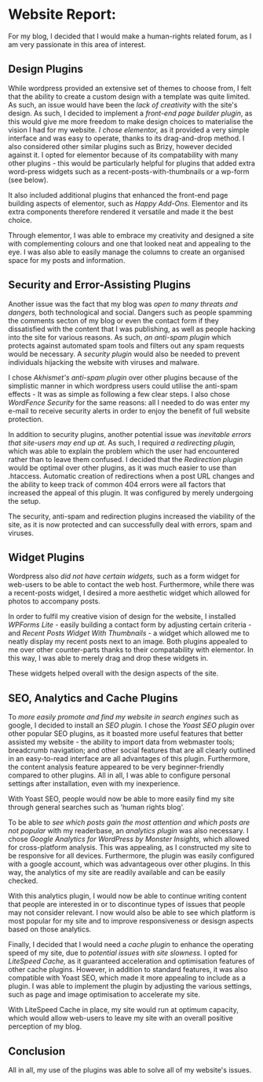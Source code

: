 # Website Report:

For my blog, I decided that I would make a human-rights related forum, as I am very passionate in this area of interest. 

## Design Plugins

While wordpress provided an extensive set of themes to choose from, I felt that the ability to create a custom design with a template was quite limited. As such, an issue would have been the *lack of creativity* with the site's design. 
As such, I decided to implement a *front-end page builder plugin*, as this would give me more freedom to make design choices to materialise the vision I had for my website. 
*I chose elementor,* as it provided a very simple interface and was easy to operate, thanks to its drag-and-drop method. I also considered other similar plugins such as Brizy, however decided against it. I opted for elementor because of its compatability with many other plugins - this would be particularly helpful for plugins that added extra word-press widgets such as a recent-posts-with-thumbnails or a wp-form (see below).

It also included additional plugins that enhanced the front-end page building aspects of elementor, such as *Happy Add-Ons.* Elementor and its extra components therefore rendered it versatile and made it the best choice.

Through elementor, I was able to embrace my creativity and designed a site with complementing colours and one that looked neat and appealing to the eye. I was also able to easily manage the columns to create an organised space for my posts and information.

## Security and Error-Assisting Plugins

Another issue was the fact that my blog was *open to many threats and dangers,* both technological and social. Dangers such as people spamming the comments secton of my blog or even the contact form if they dissatisfied with the content that I was publishing, as well as people hacking into the site for various reasons. As such, *an anti-spam plugin* which protects against automated spam tools and filters out any spam requests would be necessary. A *security plugin* would also be needed to prevent individuals hijacking the website with viruses and malware. 

I chose *Akhismet's anti-spam plugin* over other plugins because of the simplistic manner in which wordpress users could utilise the anti-spam effects - It was as simple as following a few clear steps.
I also chose *WordFence Security* for the same reasons: all I needed to do was enter my e-mail to receive security alerts in order to enjoy the benefit of full website protection.

In addition to security plugins, another potential issue was *inevitable errors that site-users may end up at.* As such, I required *a redirecting plugin,* which was able to explain the problem which the user had encountered rather than to leave them confused. 
I decided that the *Redirection plugin* would be optimal over other plugins, as it was much easier to use than .htaccess. Automatic creation of redirections when a post URL changes and the ability to keep track of common 404 errors were all factors that increased the appeal of this plugin. It was configured by merely undergoing the setup.

The security, anti-spam and redirection plugins increased the viability of the site, as it is now protected and can successfully deal with errors, spam and viruses.

## Widget Plugins

Wordpress also *did not have certain widgets,* such as a form widget for web-users to be able to contact the web host. Furthermore, while there was a recent-posts widget, I desired a more aesthetic widget which allowed for photos to accompany posts.

In order to fulfil my creative vision of design for the website, I installed *WPForms Lite* - easily building a contact form by adjusting certain criteria - and *Recent Posts Widget With Thumbnails* - a widget which allowed me to neatly display my recent posts next to an image. Both plugins appealed to me over other counter-parts thanks to their compatability with elementor. In this way, I was able to merely drag and drop these widgets in.

These widgets helped overall with the design aspects of the site.

## SEO, Analytics and Cache Plugins

To *more easily promote and find my website in search engines* such as google, I decided to install an *SEO plugin.* I chose the *Yoast SEO plugin* over other popular SEO plugins, as it boasted more useful features that better assisted my website - the ability to import data from webmaster tools; breadcrumb navigation; and other social features that are all clearly outlined in an easy-to-read interface are all advantages of this plugin. Furthermore, the content analysis feature appeared to be very beginner-friendly compared to other plugins. All in all, I was able to configure personal settings after installation, even with my inexperience.

With Yoast SEO, people would now be able to more easily find my site through general searches such as 'human rights blog'.

To be able to *see which posts gain the most attention and which posts are not popular* with my readerbase, an *analytics plugin* was also necessary. I chose *Google Analytics for WordPress by Monster Insights,* which allowed for cross-platform analysis. This was appealing, as I constructed my site to be responsive for all devices. Furthermore, the plugin was easily configured with a google account, which was advantageous over other plugins. In this way, the analytics of my site are readily available and can be easily checked.

With this analytics plugin, I would now be able to continue writing content that people are interested in or to discontinue types of issues that people may not consider relevant. I now would also be able to see which platform is most popular for my site and to improve responsiveness or desisgn aspects based on those analytics. 

Finally, I decided that I would need a *cache plugin* to enhance the operating speed of my site, due to *potential issues with site slowness.* I opted for *LiteSpeed Cache,* as it guaranteed acceleration and optimisation features of other cache plugins. However, in addition to standard features, it was also compatible with Yoast SEO, which made it more appealing to include as a plugin. I was able to implement the plugin by adjusting the various settings, such as page and image optimisation to accelerate my site.

With LiteSpeed Cache in place, my site would run at optimum capacity, which would allow web-users to leave my site with an overall positive perception of my blog.

## Conclusion

All in all, my use of the plugins was able to solve all of my website's issues.